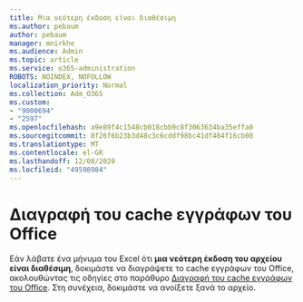 ```yaml
---
title: Μια νεότερη έκδοση είναι διαθέσιμη
ms.author: pebaum
author: pebaum
manager: mnirkhe
ms.audience: Admin
ms.topic: article
ms.service: o365-administration
ROBOTS: NOINDEX, NOFOLLOW
localization_priority: Normal
ms.collection: Adm_O365
ms.custom:
- "9000694"
- "2597"
ms.openlocfilehash: a9e89f4c1548cb018cbb9c8f3063634ba35effa0
ms.sourcegitcommit: 0f26f6b23b3d48c3c6cddf98bc41df484f16cb00
ms.translationtype: MT
ms.contentlocale: el-GR
ms.lasthandoff: 12/08/2020
ms.locfileid: "49598984"
---
```

# <a name="delete-the-office-document-cache"></a>Διαγραφή του cache εγγράφων του Office

Εάν λάβατε ένα μήνυμα του Excel ότι **μια νεότερη έκδοση του αρχείου είναι διαθέσιμη**, δοκιμάστε να διαγράψετε το cache εγγράφων του Office, ακολουθώντας τις οδηγίες στο παράθυρο [Διαγραφή του cache εγγράφων του Office](https://support.office.com/article/b1d3765e-d71b-4bb8-99ca-acd22c42995d). Στη συνέχεια, δοκιμάστε να ανοίξετε ξανά το αρχείο.
